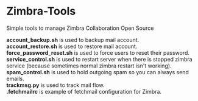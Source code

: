 # Zimbra-Tools
Simple tools to manage Zimbra Collaboration Open Source

<b>account_backup.sh</b> is used to backup mail account.<br>
<b>account_restore.sh</b> is used to restore mail account.<br>
<b>force_password_reset.sh</b> is used to force users to reset their password.<br>
<b>service_control.sh</b> is used to restart server when there is stopped zimbra service (because sometimes normal zimbra restart isn't working).<br>
<b>spam_control.sh</b> is used to hold outgoing spam so you can always send emails.<br>
<b>trackmsg.py</b> is used to track mail flow.<br>
<b>.fetchmailrc</b> is example of fetchmail configuration for Zimbra.
